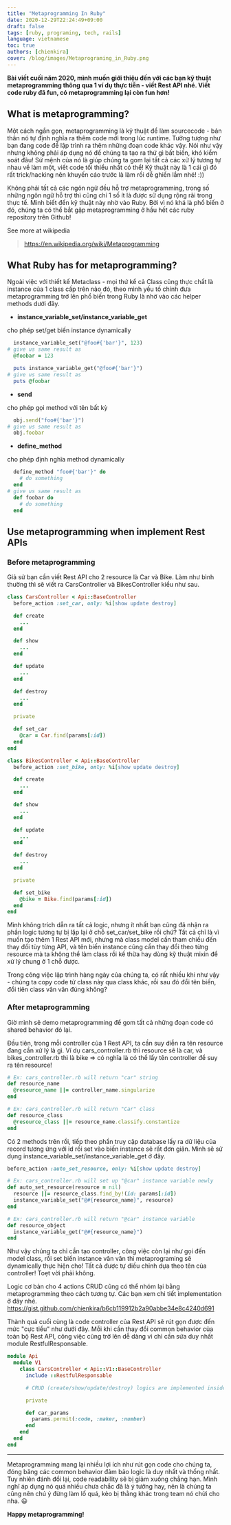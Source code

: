 ```yaml
---
title: "Metaprogramming In Ruby"
date: 2020-12-29T22:24:49+09:00
draft: false
tags: [ruby, programing, tech, rails]
language: vietnamese
toc: true
authors: [chienkira]
cover: /blog/images/Metaprograming_in_Ruby.png
---
```


**Bài viết cuối năm 2020, mình muốn giới thiệu đến với các bạn kỹ thuật metaprogramming thông qua 1 ví dụ thực tiễn - viết Rest API nhé. Viết code ruby đã fun, có metaprogramming lại còn fun hơn!**

## What is metaprogramming?

Một cách ngắn gọn, metaprogramming là kỹ thuật để làm sourcecode - bản thân nó tự định nghĩa ra thêm code mới trong lúc runtime.
Tưởng tượng như bạn đang code để lập trình ra thêm những đoạn code khác vậy.
Nói như vậy nhưng không phải áp dụng nó để chúng ta tạo ra thứ gì bất biến, khó kiểm soát đâu! Sứ mệnh của nó là giúp chúng ta gom lại tất cả các xử lý tương tự nhau về làm một, viết code tối thiểu nhất có thể!
Kỹ thuật này là 1 cái gì đó rất trick/hacking nên khuyến cáo trước là làm rồi dễ ghiền lắm nhé! :))

Không phải tất cả các ngôn ngữ đều hỗ trợ metaprogramming, trong số những ngôn ngữ hỗ trợ thì cũng chỉ 1 số ít là được sử dụng rộng rãi trong thực tế.
Mình biết đến kỹ thuật này nhờ vào Ruby. Bởi vì nó khá là phổ biến ở đó, chúng ta có thể bắt gặp metaprogramming ở hầu hết các ruby repository trên Github!

See more at wikipedia
> https://en.wikipedia.org/wiki/Metaprogramming

## What Ruby has for metaprogramming?

Ngoài việc với thiết kế Metaclass - mọi thứ kể cả Class cũng thực chất là instance của 1 class cấp trên nào đó, 
theo mình yếu tố chính đưa metaprogramming trở lên phổ biến trong Ruby là nhờ vào các helper methods dưới đây.

- **instance_variable_set/instance_variable_get**

cho phép set/get biến instance dynamically

```ruby
  instance_variable_set("@foo#{'bar'}", 123)
# give us same result as
  @foobar = 123

  puts instance_variable_get("@foo#{'bar'}")
# give us same result as
  puts @foobar
```

- **send**

cho phép gọi method với tên bất kỳ

```ruby
  obj.send("foo#{'bar'}")
# give us same result as
  obj.foobar
```


- **define_method**

cho phép định nghĩa method dynamically

```ruby
  define_method "foo#{'bar'}" do
    # do something
  end
# give us same result as
  def foobar do
    # do something
  end
```

## Use metaprogramming when implement Rest APIs

### Before metaprogramming

Giả sử bạn cần viết Rest API cho 2 resource là Car và Bike. 
Làm như bình thường thì sẽ viết ra CarsController và BikesController kiểu như sau.

```ruby
class CarsController < Api::BaseController
  before_action :set_car, only: %i[show update destroy]

  def create
    ...
  end

  def show
    ...
  end

  def update
    ...
  end

  def destroy
    ...
  end

  private

  def set_car
    @car = Car.find(params[:id])
  end
end
```

```ruby
class BikesController < Api::BaseController
  before_action :set_bike, only: %i[show update destroy]

  def create
    ...
  end

  def show
    ...
  end

  def update
    ...
  end

  def destroy
    ...
  end

  private

  def set_bike
    @bike = Bike.find(params[:id])
  end
end
```

Mình không trích dẫn ra tất cả logic, nhưng ít nhất bạn cũng đã nhận ra phần logic tương tự bị lặp lại ở chỗ set_car/set_bike rồi chứ?
Tất cả chỉ là vì muốn tạo thêm 1 Rest API mới, nhưng mà class model cần tham chiếu đến thay đổi tùy từng API, và tên biến instance cũng cần thay đổi theo từng resource mà ta không thể làm class rồi kế thừa hay dùng kỹ thuật mixin để xử lý chung ở 1 chỗ được.

Trong công việc lập trình hàng ngày của chúng ta, có rất nhiều khi như vậy - chúng ta copy code từ class này qua class khác, rồi sau đó đổi tên biến, đổi tiên class vân vân đúng không?

### After metaprogramming

Giờ mình sẽ demo metaprogramming để gom tất cả những đoạn code có shared behavior đó lại.

Đầu tiên, trong mỗi controller của 1 Rest API, ta cần suy diễn ra tên resource đang cần xử lý là gì.
Ví dụ cars_controller.rb thì resource sẽ là car, và bikes_controller.rb thì là bike => có nghĩa là có thể lấy tên controller để suy ra tên resource!

```ruby
# Ex: cars_controller.rb will return "car" string
def resource_name
  @resource_name ||= controller_name.singularize
end

# Ex: cars_controller.rb will return "Car" class
def resource_class
  @resource_class ||= resource_name.classify.constantize
end
```

Có 2 methods trên rồi, tiếp theo phần truy cập database lấy ra dữ liệu của record tương ứng với id rồi set vào biến instance sẽ rất đơn giản. Mình sẽ sử dụng instance_variable_set/instance_variable_get ở đây.

```ruby
before_action :auto_set_resource, only: %i[show update destroy]

# Ex: cars_controller.rb will set up "@car" instance variable newly
def auto_set_resource(resource = nil)
  resource ||= resource_class.find_by!(id: params[:id])
  instance_variable_set("@#{resource_name}", resource)
end

# Ex: cars_controller.rb will return "@car" instance variable
def resource_object
  instance_variable_get("@#{resource_name}")
end
```

Như vậy chúng ta chỉ cần tạo controller, công việc còn lại như gọi đến model class, rồi set biến instance vân vân thì metaprograming sẽ dynamically thực hiện cho! Tất cả được tự điều chỉnh dựa theo tên của controller! Toẹt vời phải không.

Logic cơ bản cho 4 actions CRUD cũng có thể nhóm lại bằng metaprogramming theo cách tương tự. Các bạn xem chi tiết implementation ở đây nhé.
https://gist.github.com/chienkira/b6cb119912b2a90abbe34e8c4240d691

Thành quả cuối cùng là code controller của Rest API sẽ rút gọn được đến mức "cực tiểu" như dưới đây.
Mỗi khi cần thay đổi common behavior của toàn bộ Rest API, công việc cũng trở lên dễ dàng vì chỉ cần sửa duy nhất module RestfulResponsable.

```ruby
module Api
  module V1
    class CarsController < Api::V1::BaseController
      include ::RestfulResponsable

      # CRUD (create/show/update/destroy) logics are implemented inside RestfulResponable module

      private

      def car_params
        params.permit(:code, :maker, :number)
      end
    end
  end
end
```

---

Metaprogramming mang lại nhiều lợi ích như rút gọn code cho chúng ta, đóng băng các common behavior đảm bảo logic là duy nhất và thống nhất. Tuy nhiên đánh đổi lại, code readability sẽ bị giảm xuống chẳng hạn. Mình nghĩ áp dụng nó quá nhiều chưa chắc đã là ý tưởng hay, nên là chúng ta cũng nên chú ý đừng làm lố quá, kẻo bị thằng khác trong team nó chửi cho nha. :smiley:

**Happy metaprogramming!**
